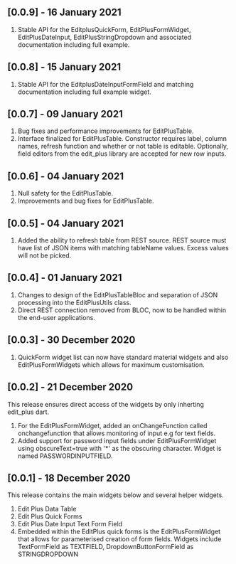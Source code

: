 ## [0.0.9] - 16 January 2021
1. Stable API for the EditplusQuickForm, EditPlusFormWidget, EditPlusDateInput, EditPlusStringDropdown and associated documentation including full example.

## [0.0.8] - 15 January 2021
1. Stable API for the EditplusDateInputFormField and matching documentation including full example widget.

## [0.0.7] - 09 January 2021
1. Bug fixes and performance improvements for EditPlusTable.
2. Interface finalized for EditPlusTable. Constructor requires label, column names, refresh function and whether or not table is editable. 
   Optionally, field editors from the edit_plus library are accepted for new row inputs.

## [0.0.6] - 04 January 2021
1. Null safety for the EditPlusTable.
2. Improvements and bug fixes for EditPlusTable.

## [0.0.5] - 04 January 2021
1. Added the ability to refresh table from REST source. REST source must have list of JSON items with matching tableName values. Excess values will not be picked.

## [0.0.4] - 01 January 2021
1. Changes to design of the EditPlusTableBloc and separation of JSON processing into the EditPlusUtils class.
2. Direct REST connection removed from BLOC, now to be handled within the end-user applications.

## [0.0.3] - 30 December 2020
1. QuickForm widget list can now have standard material widgets and also EditPlusFormWidgets which allows for maximum customisation.

## [0.0.2] - 21 December 2020
This release ensures direct access of the widgets by only inherting edit_plus dart.
1. For the EditPlusFormWidget, added an onChangeFunction called onchangefunction that allows monitoring of input e.g for text fields.
2. Added support for password input fields under EditPlusFormWidget using obscureText=true with '*' as the obscuring character. Widget is named PASSWORDINPUTFIELD.

## [0.0.1] - 18 December 2020
This release contains the main widgets below and several helper widgets.
1. Edit Plus Data Table
2. Edit Plus Quick Forms
3. Edit Plus Date Input Text Form Field
4. Embedded within the EditPlus quick forms is the EditPlusFormWidget that allows for parameterised creation of form fields.
   Widgets include TextFormField as TEXTFIELD, DropdownButtonFormField as STRINGDROPDOWN

